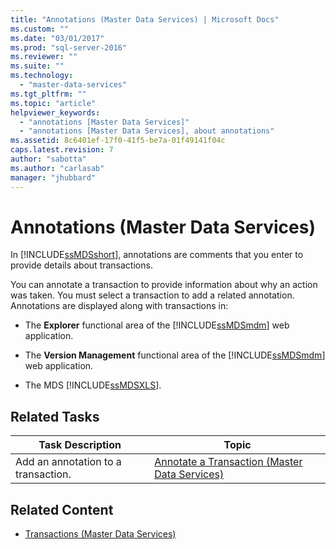```yaml
---
title: "Annotations (Master Data Services) | Microsoft Docs"
ms.custom: ""
ms.date: "03/01/2017"
ms.prod: "sql-server-2016"
ms.reviewer: ""
ms.suite: ""
ms.technology: 
  - "master-data-services"
ms.tgt_pltfrm: ""
ms.topic: "article"
helpviewer_keywords: 
  - "annotations [Master Data Services]"
  - "annotations [Master Data Services], about annotations"
ms.assetid: 8c6401ef-17f0-41f5-be7a-01f49141f04c
caps.latest.revision: 7
author: "sabotta"
ms.author: "carlasab"
manager: "jhubbard"
---
```

# Annotations (Master Data Services)
  In [!INCLUDE[ssMDSshort](../includes/ssmdsshort-md.md)], annotations are comments that you enter to provide details about transactions.  
  
 You can annotate a transaction to provide information about why an action was taken. You must select a transaction to add a related annotation. Annotations are displayed along with transactions in:  
  
-   The **Explorer** functional area of the [!INCLUDE[ssMDSmdm](../includes/ssmdsmdm-md.md)] web application.  
  
-   The **Version Management** functional area of the [!INCLUDE[ssMDSmdm](../includes/ssmdsmdm-md.md)] web application.  
  
-   The MDS [!INCLUDE[ssMDSXLS](../includes/ssmdsxls-md.md)].  
  
## Related Tasks  
  
|Task Description|Topic|  
|----------------------|-----------|  
|Add an annotation to a transaction.|[Annotate a Transaction &#40;Master Data Services&#41;](../master-data-services/annotate-a-transaction-master-data-services.md)|  
  
## Related Content  
  
-   [Transactions &#40;Master Data Services&#41;](../master-data-services/transactions-master-data-services.md)  
  
  